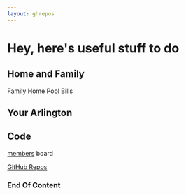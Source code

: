 ```yaml
---
layout: ghrepos
---
```


# Hey, here's useful stuff to do

## Home and Family

Family  Home  Pool  Bills

## Your Arlington

## Code

[members](https://lists.apache.org/list?members@apache.org:lte=12M:) board

[GitHub Repos](https://docs.github.com/en/rest/repos?apiVersion=2022-11-28)

### End Of Content
